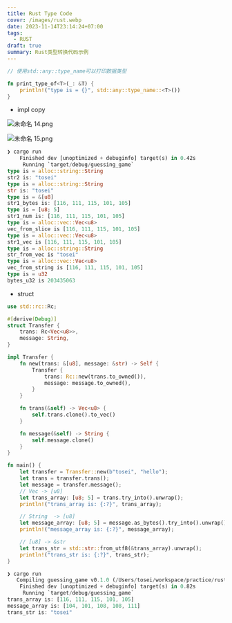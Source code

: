 ```yaml
---
title: Rust Type Code
cover: /images/rust.webp
date: 2023-11-14T23:14:24+07:00
tags:
  - RUST
draft: true
summary: Rust类型转换代码示例
---
```


```rust
// 使用std::any::type_name可以打印数据类型

fn print_type_of<T>(_: &T) {
    println!("type is = {}", std::any::type_name::<T>())
}
```

- impl copy

![未命名 14.png](https://s3-us-west-2.amazonaws.com/secure.notion-static.com/31c2dfc8-f5dd-4394-bdd8-1a17a2afa255/%E6%9C%AA%E5%91%BD%E5%90%8D_14.png)

![未命名 15.png](https://s3-us-west-2.amazonaws.com/secure.notion-static.com/5e0e6294-45c6-44d5-a9d5-8548ec92503c/%E6%9C%AA%E5%91%BD%E5%90%8D_15.png)

```rust
❯ cargo run
    Finished dev [unoptimized + debuginfo] target(s) in 0.42s
     Running `target/debug/guessing_game`
type is = alloc::string::String
str2 is: "tosei"
type is = alloc::string::String
str is: "tosei"
type is = &[u8]
str1_bytes is: [116, 111, 115, 101, 105]
type is = [u8; 5]
str1_num is: [116, 111, 115, 101, 105]
type is = alloc::vec::Vec<u8>
vec_from_slice is [116, 111, 115, 101, 105]
type is = alloc::vec::Vec<u8>
str1_vec is [116, 111, 115, 101, 105]
type is = alloc::string::String
str_from_vec is "tosei"
type is = alloc::vec::Vec<u8>
vec_from_string is [116, 111, 115, 101, 105]
type is = u32
bytes_u32 is 203435063
```

- struct

```rust
use std::rc::Rc;

#[derive(Debug)]
struct Transfer {
    trans: Rc<Vec<u8>>,
    message: String,
}

impl Transfer {
    fn new(trans: &[u8], message: &str) -> Self {
        Transfer {
            trans: Rc::new(trans.to_owned()),
            message: message.to_owned(),
        }
    }

    fn trans(&self) -> Vec<u8> {
        self.trans.clone().to_vec()
    }

    fn message(&self) -> String {
        self.message.clone()
    }
}

fn main() {
    let transfer = Transfer::new(b"tosei", "hello");
    let trans = transfer.trans();
    let message = transfer.message();
    // Vec -> [u8]
    let trans_array: [u8; 5] = trans.try_into().unwrap();
    println!("trans_array is: {:?}", trans_array);

    // String  -> [u8]
    let message_array: [u8; 5] = message.as_bytes().try_into().unwrap();
    println!("message_array is: {:?}", message_array);

    // [u8] -> &str
    let trans_str = std::str::from_utf8(&trans_array).unwrap();
    println!("trans_str is: {:?}", trans_str);
}
```

```rust
❯ cargo run
   Compiling guessing_game v0.1.0 (/Users/tosei/workspace/practice/rust/rust-p/rust_small_demo)
    Finished dev [unoptimized + debuginfo] target(s) in 0.82s
     Running `target/debug/guessing_game`
trans_array is: [116, 111, 115, 101, 105]
message_array is: [104, 101, 108, 108, 111]
trans_str is: "tosei"
```
